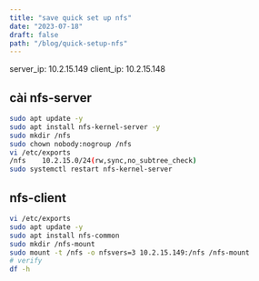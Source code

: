```yaml
---
title: "save quick set up nfs"
date: "2023-07-18"
draft: false
path: "/blog/quick-setup-nfs"
---
```


server_ip: 10.2.15.149
client_ip: 10.2.15.148

## cài nfs-server

```bash
sudo apt update -y
sudo apt install nfs-kernel-server -y
sudo mkdir /nfs
sudo chown nobody:nogroup /nfs
vi /etc/exports
/nfs	10.2.15.0/24(rw,sync,no_subtree_check)
sudo systemctl restart nfs-kernel-server
```

## nfs-client

```bash
vi /etc/exports
sudo apt update -y
sudo apt install nfs-common
sudo mkdir /nfs-mount
sudo mount -t /nfs -o nfsvers=3 10.2.15.149:/nfs /nfs-mount
# verify
df -h
```
